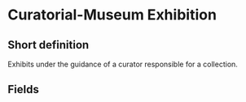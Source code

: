 # Curatorial-Museum Exhibition
## Short definition
Exhibits under the guidance of a curator responsible for a collection.
## Fields
